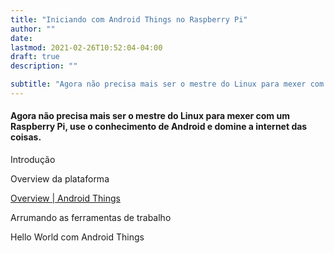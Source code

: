 ```yaml
---
title: "Iniciando com Android Things no Raspberry Pi"
author: ""
date:
lastmod: 2021-02-26T10:52:04-04:00
draft: true
description: ""

subtitle: "Agora não precisa mais ser o mestre do Linux para mexer com um Raspberry Pi, use o conhecimento de Android e domine a internet das coisas."
---
```


#### Agora não precisa mais ser o mestre do Linux para mexer com um Raspberry Pi, use o conhecimento de Android e domine a internet das coisas.

Introdução

Overview da plataforma

[Overview | Android Things](https://developer.android.com/things/sdk/index.html)

Arrumando as ferramentas de trabalho

Hello World com Android Things
